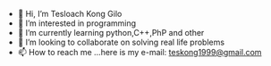 - 👋 Hi, I’m Tesloach Kong Gilo
- 👀 I’m interested in programming 
- 🌱 I’m currently learning  python,C++,PhP and other
- 💞️ I’m looking to collaborate on  solving real life problems 
- 📫 How to reach me ...here is my e-mail: teskong1999@gmail.com

<!---
Telisco664/Telisco664 is a ✨ special ✨ repository because its `README.md` (this file) appears on your GitHub profile.
You can click the Preview link to take a look at your changes.
--->
